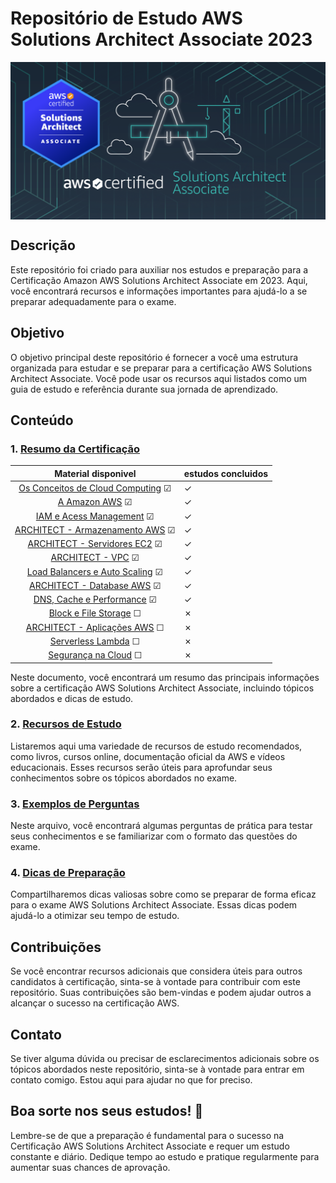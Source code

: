 # Repositório de Estudo AWS Solutions Architect Associate 2023

<p align="center"><img src="./aws_saa_c03/img/capa_saa.png" style=" margin: auto; display: block;"/></p>

## Descrição

Este repositório foi criado para auxiliar nos estudos e preparação para a Certificação Amazon AWS Solutions Architect Associate em 2023. Aqui, você encontrará recursos e informações importantes para ajudá-lo a se preparar adequadamente para o exame.

## Objetivo

O objetivo principal deste repositório é fornecer a você uma estrutura organizada para estudar e se preparar para a certificação AWS Solutions Architect Associate. Você pode usar os recursos aqui listados como um guia de estudo e referência durante sua jornada de aprendizado.

## Conteúdo

### 1. [Resumo da Certificação](./aws_saa_c03/conteudo_md/certification-summary.md)
|                                             Material disponivel                                             | estudos concluidos |
|:-----------------------------------------------------------------------------------------------------------:|--------------------|
| [Os Conceitos de Cloud Computing](./aws_saa_c03/conteudo_md/assuntos/conceitos_cloud_computing.md) &#x2611; | &check;            |
|                 [A Amazon AWS](./aws_saa_c03/conteudo_md/assuntos/amazon_aws.md)   &#x2611;                 | &check;            |
|                [IAM e Acess Management](./aws_saa_c03/conteudo_md/assuntos/iam.md)  &#x2611;                | &check;            |
|             [ARCHITECT - Armazenamento AWS](./aws_saa_c03/conteudo_md/assuntos/s3.md)  &#x2611;             | &check;            |
|              [ARCHITECT - Servidores EC2](./aws_saa_c03/conteudo_md/assuntos/ec2.md)  &#x2611;              | &check;            |
|                   [ARCHITECT - VPC](./aws_saa_c03/conteudo_md/assuntos/vpc.md)  &#x2611;                    | &check;            |
| [Load Balancers e Auto Scaling](./aws_saa_c03/conteudo_md/assuntos/auto_scaling_load_balancers.md) &#x2611; | &check;            |
|            [ARCHITECT - Database AWS](./aws_saa_c03/conteudo_md/assuntos/database.md)  &#x2611;             | &check;            |
|      [DNS, Cache e Performance](./aws_saa_c03/conteudo_md/assuntos/dns_cache_performance.md)  &#x2611;      | &check;            |
|         [Block e File Storage](./aws_saa_c03/conteudo_md/assuntos/block_file_storage.md)  &#x2610;          | &cross;            |
|        [ARCHITECT - Aplicações AWS](./aws_saa_c03/conteudo_md/assuntos/aplicacoes_aws.md)  &#x2610;         | &cross;            |
|                 [Serverless Lambda](./aws_saa_c03/conteudo_md/assuntos/lambda.md)  &#x2610;                 | &cross;            |
|          [Segurança na Cloud](./aws_saa_c03/conteudo_md/assuntos/seguranca_na_cloud.md)  &#x2610;           | &cross;            |


Neste documento, você encontrará um resumo das principais informações sobre a certificação AWS Solutions Architect Associate, incluindo tópicos abordados e dicas de estudo.

### 2. [Recursos de Estudo](./aws_saa_c03/conteudo_md/study-resources.md)

Listaremos aqui uma variedade de recursos de estudo recomendados, como livros, cursos online, documentação oficial da AWS e vídeos educacionais. Esses recursos serão úteis para aprofundar seus conhecimentos sobre os tópicos abordados no exame.

### 3. [Exemplos de Perguntas](./aws_saa_c03/conteudo_md/sample-questions.md)

Neste arquivo, você encontrará algumas perguntas de prática para testar seus conhecimentos e se familiarizar com o formato das questões do exame.

### 4. [Dicas de Preparação](./aws_saa_c03/conteudo_md/study-tips.md)

Compartilharemos dicas valiosas sobre como se preparar de forma eficaz para o exame AWS Solutions Architect Associate. Essas dicas podem ajudá-lo a otimizar seu tempo de estudo.

## Contribuições

Se você encontrar recursos adicionais que considera úteis para outros candidatos à certificação, sinta-se à vontade para contribuir com este repositório. Suas contribuições são bem-vindas e podem ajudar outros a alcançar o sucesso na certificação AWS.

## Contato

Se tiver alguma dúvida ou precisar de esclarecimentos adicionais sobre os tópicos abordados neste repositório, sinta-se à vontade para entrar em contato comigo. Estou aqui para ajudar no que for preciso.

## Boa sorte nos seus estudos! 🚀

Lembre-se de que a preparação é fundamental para o sucesso na Certificação AWS Solutions Architect Associate e requer um estudo constante e diário. Dedique tempo ao estudo e pratique regularmente para aumentar suas chances de aprovação.